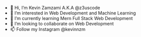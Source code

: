 - 👋 Hi, I’m Kevin Zamzami A.K.A @z3uscode 
- 👀 I’m interested in Web Development and Machine Learning
- 🌱 I’m currently learning Mern Full Stack Web Development
- 💞️ I’m looking to collaborate on Web Development
- 📫 Follow my Instagram @kevinnzm

<!---
z3uscode/z3uscode is a ✨ special ✨ repository because its `README.md` (this file) appears on your GitHub profile.
You can click the Preview link to take a look at your changes.
--->
